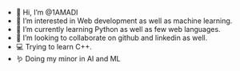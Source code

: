 - 👋 Hi, I’m @1AMADI
- 👀 I’m interested in Web development as well as machine learning.
- 🐍 I’m currently learning Python as well as few web languages.
- 💞️ I’m looking to collaborate on github and linkedin as well.
- 💻 Trying to learn C++.
- 🪱 Doing my minor in AI and ML

<!---
1AMADI/1AMADI is a ✨ special ✨ repository because its `README.md` (this file) appears on your GitHub profile.
You can click the Preview link to take a look at your changes.
--->
